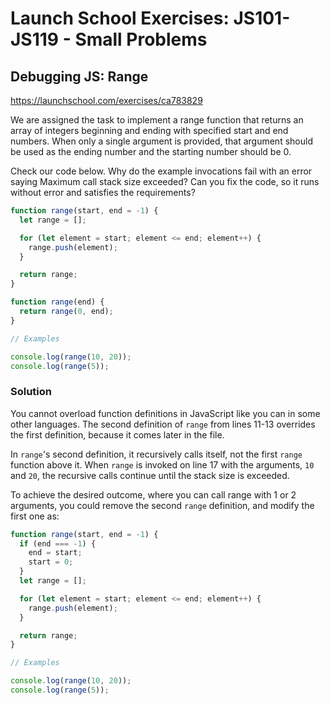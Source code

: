 # Launch School Exercises: JS101-JS119 - Small Problems

## Debugging JS: Range

<https://launchschool.com/exercises/ca783829>

We are assigned the task to implement a range function that returns an array of
integers beginning and ending with specified start and end numbers. When only a
single argument is provided, that argument should be used as the ending number
and the starting number should be 0.

Check our code below. Why do the example invocations fail with an error saying
Maximum call stack size exceeded? Can you fix the code, so it runs without error
and satisfies the requirements?

```js
function range(start, end = -1) {
  let range = [];

  for (let element = start; element <= end; element++) {
    range.push(element);
  }

  return range;
}

function range(end) {
  return range(0, end);
}

// Examples

console.log(range(10, 20));
console.log(range(5));
```

### Solution

You cannot overload function definitions in JavaScript like you can in some
other languages. The second definition of `range` from lines 11-13 overrides the
first definition, because it comes later in the file.

In `range`'s second definition, it recursively calls itself, not the first
`range` function above it. When `range` is invoked on line 17 with the
arguments, `10` and `20`, the recursive calls continue until the stack size is
exceeded.

To achieve the desired outcome, where you can call range with 1 or 2 arguments,
you could remove the second `range` definition, and modify the first one as:

```js
function range(start, end = -1) {
  if (end === -1) {
    end = start;
    start = 0;
  }
  let range = [];

  for (let element = start; element <= end; element++) {
    range.push(element);
  }

  return range;
}

// Examples

console.log(range(10, 20));
console.log(range(5));
```
